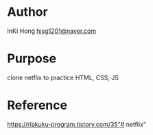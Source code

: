 # Author
InKi Hong
hisg1201@naver.com

# Purpose 
clone netflix to practice HTML, CSS, JS

# Reference
https://rlakuku-program.tistory.com/35"# netflix" 
